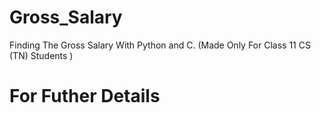 # Gross_Salary
Finding The Gross Salary With Python and C. (Made Only For Class 11 CS (TN) Students )
# For Futher Details
